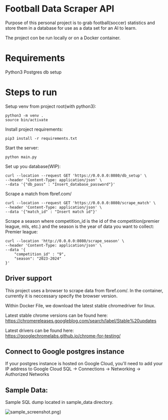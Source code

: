 # Football Data Scraper API

Purpose of this personal project is to grab football(soccer) statistics and store them in a database for use as a data set for an AI to learn.

The project con be run locally or on a Docker container.

# Requirements

Python3
Postgres db setup

# Steps to run

Setup venv from project root(with python3):
```
python3 -m venv .
source bin/activate
```

Install project requirements:

```pip3 install -r requirements.txt```

Start the server:

```python main.py```

Set up you database(WIP):
``` 
curl --location --request GET 'https://0.0.0.0:8080/db_setup' \
--header 'Content-Type: application/json' \
--data '{"db_pass" : "Insert_database_password"}'
```

Scrape a match from fbref.com/

```
curl --location --request GET 'https://0.0.0.0:8080/scrape_match' \
--header 'Content-Type: application/json' \
--data '{"match_id" : "Insert match id"}'
```

Scrape a season where competition_id is the id of the competition(premier league, mls, etc.) and the season is the year of data you want to collect:
Premier league:
``` 
curl --location 'http://0.0.0.0:8080/scrape_season' \
--header 'Content-Type: application/json' \
--data '{
    "competition_id" : "9",
    "season": "2023-2024"
}'
```

## Driver support

This project uses a browser to scrape data from fbref.com/. In the container, currently it is neccessary specify the browser version.

Within Docker File, we download the latest stable chromedriver for linux.

Latest stable chrome versions can be found here: https://chromereleases.googleblog.com/search/label/Stable%20updates

Latest drivers can be found here: https://googlechromelabs.github.io/chrome-for-testing/


## Connect to Google postgres instance

If your postgres instance is hosted on Google Cloud, you'll need to add your IP address to Google Cloud SQL -> Connections -> Networking -> Authorized Networks

## Sample Data:

Sample SQL dump located in sample_data directory.

![sample_screenshot.png](sample_data%2Fsample_screenshot.png))